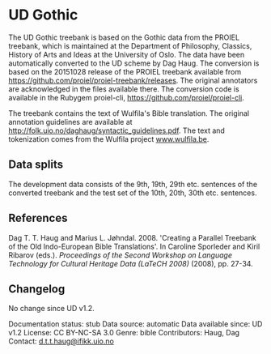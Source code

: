 # UD Gothic

The UD Gothic treebank is based on the Gothic data from the PROIEL treebank, which is maintained at the Department of Philosophy, Classics, History of Arts and Ideas at the University of Oslo. The data have been automatically converted to the UD scheme by Dag Haug. The conversion is based on the 20151028 release of the PROIEL treebank available from https://github.com/proiel/proiel-treebank/releases. The original annotators are acknowledged in the files available there. The conversion code is available in the Rubygem proiel-cli, https://github.com/proiel/proiel-cli.

The treebank contains the text of Wulfila's Bible translation. The original annotation guidelines are available at http://folk.uio.no/daghaug/syntactic_guidelines.pdf. The text and tokenization comes from the Wulfila project www.wulfila.be.

## Data splits
The development data consists of the 9th, 19th, 29th etc. sentences of the converted treebank and the test set of the 10th, 20th, 30th etc.  sentences.

## References
 Dag T. T. Haug and Marius L. Jøhndal. 2008. 'Creating a Parallel Treebank of the Old Indo-European Bible Translations'. In Caroline Sporleder and Kiril Ribarov (eds.).  *Proceedings of the Second Workshop on Language Technology for Cultural Heritage Data (LaTeCH 2008)* (2008), pp. 27-34.

## Changelog

No change since UD v1.2.


Documentation status: stub
Data source: automatic
Data available since: UD v1.2
License: CC BY-NC-SA 3.0
Genre: bible
Contributors: Haug, Dag
Contact: d.t.t.haug@ifikk.uio.no
